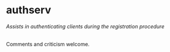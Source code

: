authserv
========

###### Assists in authenticating clients during the registration procedure

Comments and criticism welcome.